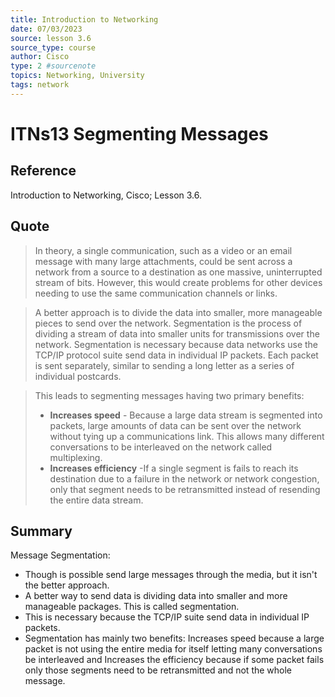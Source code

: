 ```yaml
---
title: Introduction to Networking
date: 07/03/2023
source: lesson 3.6
source_type: course
author: Cisco
type: 2 #sourcenote
topics: Networking, University
tags: network
---
```

# ITNs13 Segmenting Messages

## **Reference**
Introduction to Networking, Cisco; Lesson 3.6.

## **Quote**
> In theory, a single communication, such as a video or an email message with many large attachments, could be sent across a network from a source to a destination as one massive, uninterrupted stream of bits. However, this would create problems for other devices needing to use the same communication channels or links.

> A better approach is to divide the data into smaller, more manageable pieces to send over the network. Segmentation is the process of dividing a stream of data into smaller units for transmissions over the network. Segmentation is necessary because data networks use the TCP/IP protocol suite send data in individual IP packets. Each packet is sent separately, similar to sending a long letter as a series of individual postcards.

> This leads to segmenting messages having two primary benefits:
> -   **Increases speed** - Because a large data stream is segmented into packets, large amounts of data can be sent over the network without tying up a communications link. This allows many different conversations to be interleaved on the network called multiplexing.
> -   **Increases efficiency** -If a single segment is fails to reach its destination due to a failure in the network or network congestion, only that segment needs to be retransmitted instead of resending the entire data stream.

## **Summary**
Message Segmentation:
- Though is possible send large messages through the media, but it isn't the better approach.
- A better way to send data is dividing data into smaller and more manageable packages. This is called segmentation.
- This is necessary because the TCP/IP suite send data in individual IP packets.
- Segmentation has mainly two benefits: Increases speed because a large packet is not using the entire media for itself letting many conversations be interleaved and Increases the efficiency because if some packet fails only those segments need to be retransmitted and not the whole message.